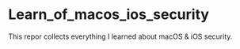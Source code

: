 # Learn_of_macos_ios_security

This repor collects everything I learned about macOS & iOS security.
